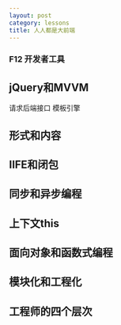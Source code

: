 ```yaml
---
layout: post
category: lessons
title: 人人都是大前端
---
```


### F12 开发者工具 ###

## jQuery和MVVM ##

请求后端接口
模板引擎

## 形式和内容 ##

## IIFE和闭包 ##

## 同步和异步编程 ##

## 上下文this ##

## 面向对象和函数式编程 ##

## 模块化和工程化 ##

## 工程师的四个层次 ##